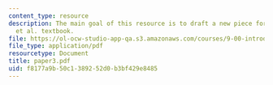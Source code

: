```yaml
---
content_type: resource
description: The main goal of this resource is to draft a new piece for the Gleitman
  et al. textbook.
file: https://ol-ocw-studio-app-qa.s3.amazonaws.com/courses/9-00-introduction-to-psychology-fall-2004/f8177a9b50c1389252d0b3bf429e8485_paper3.pdf
file_type: application/pdf
resourcetype: Document
title: paper3.pdf
uid: f8177a9b-50c1-3892-52d0-b3bf429e8485
---
```


